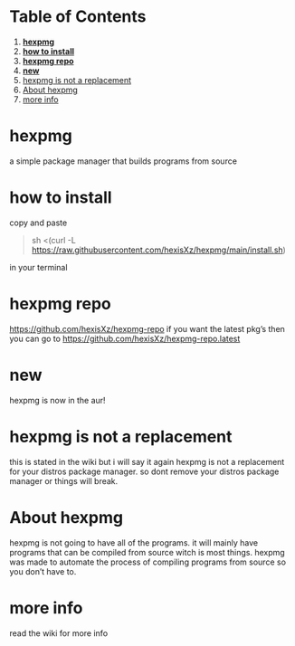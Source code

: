 
# Table of Contents

1.  [**hexpmg**](#org018ad28)
2.  [**how to install**](#org045f10a)
3.  [**hexpmg repo**](#org5bc342d)
4.  [**new**](#orgb149e50)
5.  [hexpmg is not a replacement](#orgd87cbbc)
6.  [About hexpmg](#org0fde68a)
7.  [more info](#org22f01f6)



<a id="org018ad28"></a>

# **hexpmg**

a simple package manager that builds programs from source


<a id="org045f10a"></a>

# **how to install**

copy and paste

> 
> 
> sh <(curl -L https://raw.githubusercontent.com/hexisXz/hexpmg/main/install.sh)

in your terminal


<a id="org5bc342d"></a>

# **hexpmg repo**

<https://github.com/hexisXz/hexpmg-repo> if you want the latest pkg&rsquo;s then you can go to <https://github.com/hexisXz/hexpmg-repo.latest>


<a id="orgb149e50"></a>

# **new**

hexpmg is now in the aur!


<a id="orgd87cbbc"></a>

# hexpmg is not a replacement

this is stated in the wiki but i will say it again <span class="underline">hexpmg is not a replacement for your distros package manager</span>. so dont remove your distros package manager or things will break.


<a id="org0fde68a"></a>

# About hexpmg

hexpmg is not going to have all of the programs. it will mainly have programs that can be compiled from source witch is most things. hexpmg was made to automate the process of compiling programs from source so you don&rsquo;t have to.


<a id="org22f01f6"></a>

# more info

read the wiki for more info

